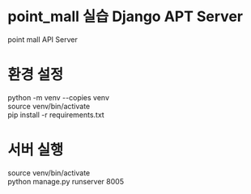 # point_mall 실습 Django APT Server
point mall API Server<br />
# 환경 설정
python -m venv --copies venv<br />
source venv/bin/activate<br />
pip install -r requirements.txt
# 서버 실행
source venv/bin/activate<br />
python manage.py runserver 8005
